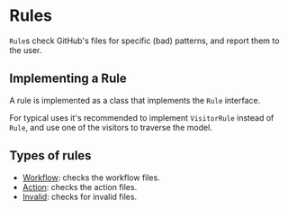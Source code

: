 # Rules

`Rule`s check GitHub's files for specific (bad) patterns, and report them to the user.

## Implementing a Rule

A rule is implemented as a class that implements the `Rule` interface.

For typical uses it's recommended to implement `VisitorRule` instead of `Rule`,
and use one of the visitors to traverse the model.

## Types of rules

* [Workflow](workflows.md): checks the workflow files.
* [Action](actions.md): checks the action files.
* [Invalid](invalid.md): checks for invalid files.
